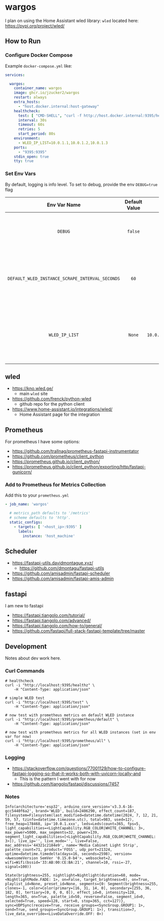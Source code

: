 # wargos

I plan on using the Home Assistant wled library: `wled` located here: https://pypi.org/project/wled/

## How to Run

### Configure Docker Compose

Example `docker-compose.yml` like:

```yaml
services:

  wargos:
    container_name: wargos
    image: ghcr.io/jzucker2/wargos
    restart: always
    extra_hosts:
      - "host.docker.internal:host-gateway"
    healthcheck:
      test: [ "CMD-SHELL", "curl -f http://host.docker.internal:9395/healthz || exit 1" ]
      interval: 30s
      timeout: 60s
      retries: 5
      start_period: 80s
    environment:
      - WLED_IP_LIST=10.0.1.1,10.0.1.2,10.0.1.3
    ports:
      - "9395:9395"
    stdin_open: true
    tty: true
```

### Set Env Vars

By default, logging is info level. To set to debug, provide the env `DEBUG=true` flag

|                   Env Var Name                   | Default Value |                 Example Value                  |                                         Description                                          |
|:------------------------------------------------:|:-------------:|:----------------------------------------------:|:--------------------------------------------------------------------------------------------:|
|                     `DEBUG`                      |    `false`    |                     `true`                     |                     This determines debug logging and a few other things                     |
| `DEFAULT_WLED_INSTANCE_SCRAPE_INTERVAL_SECONDS`  |     `60`      |                      `30`                      |     This determines how often `wargos` scrapes prometheus metrics from `wled` instances      |
|                  `WLED_IP_LIST`                  |    `None`     |       `10.0.1.150,10.0.1.179,10.0.1.153`       | This is the list of `,` separated IP addresses of `wled` instances that `wargos` will scrape |

## wled

* https://kno.wled.ge/
  * main `wled` site
* https://github.com/frenck/python-wled
  * github repo for the python client
* https://www.home-assistant.io/integrations/wled/
  * Home Assistant page for the integration

## Prometheus

For prometheus I have some options:

* https://github.com/trallnag/prometheus-fastapi-instrumentator
* https://github.com/prometheus/client_python
* https://prometheus.github.io/client_python/
* https://prometheus.github.io/client_python/exporting/http/fastapi-gunicorn/

### Add to Prometheus for Metrics Collection

Add this to your `prometheus.yml`

```yaml
- job_name: 'wargos'

  # metrics_path defaults to '/metrics'
  # scheme defaults to 'http'.
  static_configs:
    - targets: [ '<host_ip>:9395' ]
      labels:
        instance: 'host_machine'
```

## Scheduler

* https://fastapi-utils.davidmontague.xyz/
  * https://github.com/dmontagu/fastapi-utils
* https://github.com/amisadmin/fastapi-scheduler
* https://github.com/amisadmin/fastapi-amis-admin

## fastapi

I am new to fastapi

* https://fastapi.tiangolo.com/tutorial/
* https://fastapi.tiangolo.com/advanced/
* https://fastapi.tiangolo.com/how-to/general/
* https://github.com/fastapi/full-stack-fastapi-template/tree/master

## Development

Notes about dev work here.

### Curl Commands

```
# healthcheck
curl -i "http://localhost:9395/healthz" \
    -H "Content-Type: application/json"

# simple WLED test
curl -i "http://localhost:9395/test" \
    -H "Content-Type: application/json"

# now test with prometheus metrics on default WLED instance
curl -i "http://localhost:9395/prometheus/default" \
    -H "Content-Type: application/json"

# now test with prometheus metrics for all WLED instances (set in env var for now)
curl -i "http://localhost:9395/prometheus/all" \
    -H "Content-Type: application/json"
```

### Logging

* https://stackoverflow.com/questions/77001129/how-to-configure-fastapi-logging-so-that-it-works-both-with-uvicorn-locally-and
  * This is the pattern I went with for now
* https://github.com/tiangolo/fastapi/discussions/7457

### Notes

```
Info(architecture='esp32', arduino_core_version='v3.3.6-16-gcc5440f6a2', brand='WLED', build=2406290, effect_count=187, filesystem=Filesystem(last_modified=datetime.datetime(2024, 7, 12, 21, 59, 57, tzinfo=datetime.timezone.utc), total=983, used=12), free_heap=178468, ip='10.0.1.xxx', leds=Leds(count=365, fps=5, light_capabilities=<LightCapability.RGB_COLOR|WHITE_CHANNEL: 3>, max_power=5000, max_segments=32, power=139, segment_light_capabilities=[<LightCapability.RGB_COLOR|WHITE_CHANNEL: 3>]), live_ip='', live_mode='', live=False, mac_address='44321c2184e9', name='Media Cabinet Light Strip', palette_count=71, product='FOSS', udp_port=21324, uptime=datetime.timedelta(days=16, seconds=2598), version=<AwesomeVersion SemVer '0.15.0-b4'>, websocket=2, wifi=Wifi(bssid='33:AB:00:CE:BA:21', channel=10, rssi=-27, signal=100))

State(brightness=255, nightlight=Nightlight(duration=60, mode=<NightlightMode.FADE: 1>, on=False, target_brightness=0), on=True, playlist_id=None, preset_id=None, segments={0: Segment(brightness=255, clones=-1, color=Color(primary=[16, 31, 14, 0], secondary=[255, 36, 182, 0], tertiary=[0, 0, 0, 0]), effect_id=0, intensity=128, length=365, on=True, palette_id=50, reverse=False, segment_id=0, selected=True, speed=128, start=0, stop=365, cct=127)}, sync=UDPSync(receive=True, receive_groups=<SyncGroup.GROUP1: 1>, send=True, send_groups=<SyncGroup.GROUP1: 1>), transition=7, live_data_override=<LiveDataOverride.OFF: 0>)
```
